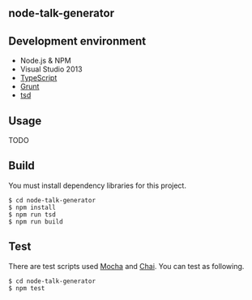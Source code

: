 node-talk-generator
-------------------

## Development environment
* Node.js & NPM
* Visual Studio 2013
* [TypeScript](http://www.typescriptlang.org)
* [Grunt](http://gruntjs.com)
* [tsd](http://definitelytyped.org/tsd/)

## Usage
TODO

## Build
You must install dependency libraries for this project.

```
$ cd node-talk-generator
$ npm install
$ npm run tsd
$ npm run build
```

## Test
There are test scripts used [Mocha](http://mochajs.org) and [Chai](http://chaijs.com). You can test as following.

```
$ cd node-talk-generator
$ npm test
```